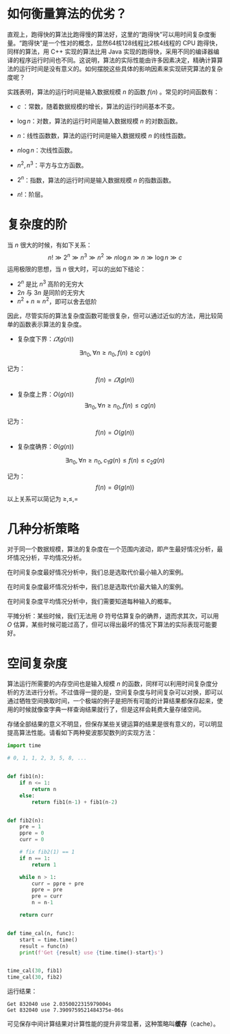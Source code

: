 # 如何衡量算法的优劣？

直观上，跑得快的算法比跑得慢的算法好，这里的“跑得快”可以用时间复杂度衡量。“跑得快”是一个性对的概念，显然64核128线程比2核4线程的 CPU 跑得快，同样的算法，用 C++ 实现的算法比用 Java 实现的跑得快，采用不同的编译器编译的程序运行时间也不同。这说明，算法的实际性能由许多因素决定，精确计算算法的运行时间是没有意义的。如何摆脱这些具体的影响因素来实现研究算法的复杂度呢？

实践表明，算法的运行时间是输入数据规模 $n$ 的函数 $f(n)$ 。常见的时间函数有：

- $c$ ：常数，随着数据规模的增长，算法的运行时间基本不变。
- $\log n$：对数，算法的运行时间是输入数据规模 $n$ 的对数函数。
- $n$：线性函数数，算法的运行时间是输入数据规模 $n$ 的线性函数。
- $n\log n$：次线性函数。
- $n^2, n^3$：平方与立方函数。
- $2^n$：指数，算法的运行时间是输入数据规模 $n$ 的指数函数。

- $n!$：阶层。



# 复杂度的阶

当 $n$ 很大的时候，有如下关系：
$$
n!\gg 2^n\gg n^3\gg n^2\gg n\log n\gg n\gg \log n\gg c
$$
运用极限的思想，当 $n$ 很大时，可以的出如下结论：

- $2^n$ 是比 $n^3$ 高阶的无穷大
- $2n$ 与 $3n$ 是同阶的无穷大
- $n^2+n\approx n^2$，即可以舍去低阶

因此，尽管实际的算法复杂度函数可能很复杂，但可以通过近似的方法，用比较简单的函数表示算法的复杂度。

- 复杂度下界：$\varOmega (g(n))$

$$
\exists n_0, \forall n\ge n_0, f(n)\ge cg(n)
$$

记为：
$$
f(n)=\varOmega(g(n))
$$

- 复杂度上界：$O(g(n))$
$$
\exists n_0, \forall n\ge n_0, f(n)\le cg(n)
$$

记为：
$$
f(n)=O(g(n))
$$
- 复杂度确界：$\Theta(g(n))$

$$
\exists n_0, \forall n\ge n_0, c_1g(n)\le f(n)\le c_2g(n)
$$

记为：
$$
f(n)=\Theta(g(n))
$$
以上关系可以简记为  $\ge, \le, =$ 

# 几种分析策略

对于同一个数据规模，算法的复杂度在一个范围内波动，即产生最好情况分析，最坏情况分析，平均情况分析。

在时间复杂度最好情况分析中，我们总是选取代价最小输入的案例。

在时间复杂度最坏情况分析中，我们总是选取代价最大输入的案例。

在时间复杂度平均情况分析中，我们需要知道每种输入的概率。



平摊分析：某些时候，我们无法用 $\Theta$ 符号估算复杂的确界，退而求其次，可以用 $O$ 估算，某些时候可能过高了，但可以得出最坏的情况下算法的实际表现可能要好。

# 空间复杂度

算法运行所需要的内存空间也是输入规模 $n$ 的函数，同样可以利用时间复杂度分析的方法进行分析。不过值得一提的是，空间复杂度与时间复杂可以对换，即可以通过牺牲空间换取时间，一个极端的例子是把所有可能的计算结果都保存起来，使用的时候就像查字典一样查询结果就行了，但是这样会耗费大量存储空间。

存储全部结果的意义不明显，但保存某些关键运算的结果是很有意义的，可以明显提高算法性能。请看如下两种斐波那契数列的实现方法：

```python
import time

# 0, 1, 1, 2, 3, 5, 8, ...


def fib1(n):
    if n <= 1:
        return n
    else:
        return fib1(n-1) + fib1(n-2)


def fib2(n):
    pre = 1
    ppre = 0
    curr = 0

    # fix fib2(1) == 1
    if n == 1:
        return 1

    while n > 1:
        curr = ppre + pre
        ppre = pre
        pre = curr
        n = n-1

    return curr


def time_cal(n, func):
    start = time.time()
    result = func(n)
    print(f'Get {result} use {time.time()-start}s')


time_cal(30, fib1)
time_cal(30, fib2)
```

运行结果：

```shell
Get 832040 use 2.0350022315979004s
Get 832040 use 7.3909759521484375e-06s
```

可见保存中间计算结果对计算性能的提升非常显著，这种策略叫**缓存**（cache）。

